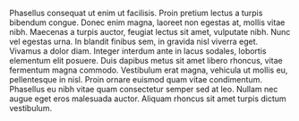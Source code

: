 Phasellus consequat ut enim ut facilisis. Proin pretium lectus a turpis bibendum congue. Donec enim magna, laoreet non egestas at, mollis vitae nibh. Maecenas a turpis auctor, feugiat lectus sit amet, vulputate nibh. Nunc vel egestas urna. In blandit finibus sem, in gravida nisl viverra eget. Vivamus a dolor diam. Integer interdum ante in lacus sodales, lobortis elementum elit posuere. Duis dapibus metus sit amet libero rhoncus, vitae fermentum magna commodo. Vestibulum erat magna, vehicula ut mollis eu, pellentesque in nisl. Proin ornare euismod quam vitae condimentum. Phasellus eu nibh vitae quam consectetur semper sed at leo. Nullam nec augue eget eros malesuada auctor. Aliquam rhoncus sit amet turpis dictum vestibulum.

